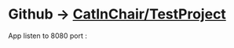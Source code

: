 # Github -> [CatInChair/TestProject](https://github.com/CatInChair/TestProject)
App listen to 8080 port \: